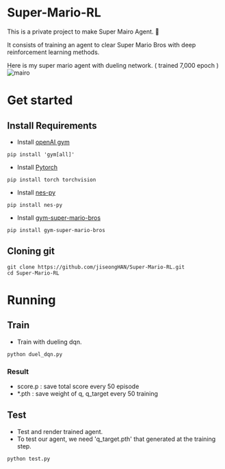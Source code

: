 # Super-Mario-RL

This is a private project to make Super Mairo Agent. :mushroom:


It consists of training an agent to clear Super Mario Bros with deep reinforcement learning methods.

Here is my super mario agent with dueling network. ( trained 7,000 epoch )
![mairo](/mario1.gif)

# Get started

## Install Requirements
* Install [openAI gym](http://gym.openai.com/)
```
pip install 'gym[all]'
```
* Install [Pytorch](https://pytorch.org/)
```
pip install torch torchvision
```
* Install [nes-py](https://pypi.org/project/nes-py/)
```
pip install nes-py
```
* Install [gym-super-mario-bros](https://pypi.org/project/gym-super-mario-bros/)
```
pip install gym-super-mario-bros
```

## Cloning git

```
git clone https://github.com/jiseongHAN/Super-Mario-RL.git
cd Super-Mario-RL
```

# Running

## Train

* Train with dueling dqn.
```
python duel_dqn.py
```

### Result
* score.p : save total score every 50 episode
* *.pth : save weight of q, q_target every 50 training


## Test
* Test and render trained agent.
* To test our agent, we need 'q_target.pth' that generated at the training step.
```
python test.py
```
